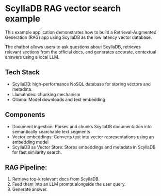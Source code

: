 # ScyllaDB RAG vector search example

This example application demonstrates how to build a Retrieval-Augmented Generation (RAG) app using ScyllaDB as the low latency vector database.

The chatbot allows users to ask questions about ScyllaDB, retrieves relevant sections from the official docs, and generates accurate, contextual answers using a local LLM.

## Tech Stack

* ScyllaDB: high-performance NoSQL database for storing vectors and metadata.
* LlamaIndex: chunking mechanism
* Ollama: Model downloads and text embedding


## Components

* Document ingestion: Parses and chunks ScyllaDB documentation into semantically searchable text segments
* Vector embeddings: Converts text into vector representations using an embedding model
* ScyllaDB as Vector Store: Stores embeddings and metadata in ScyllaDB for fast similarity search.

## RAG Pipeline:
1. Retrieve top-k relevant docs from ScyllaDB.
1. Feed them into an LLM prompt alongside the user query.
1. Generate answer.

